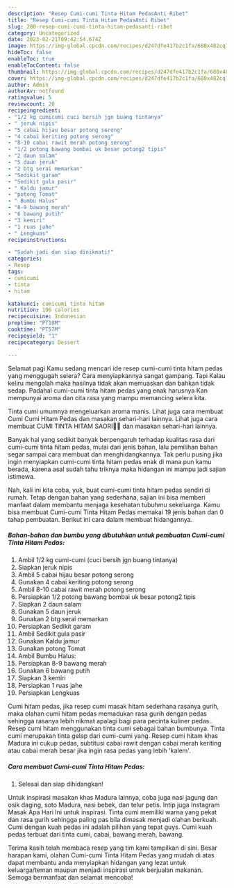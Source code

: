 ```yaml
---
description: "Resep Cumi-cumi Tinta Hitam PedasAnti Ribet"
title: "Resep Cumi-cumi Tinta Hitam PedasAnti Ribet"
slug: 280-resep-cumi-cumi-tinta-hitam-pedasanti-ribet
category: Uncategorized
date: 2023-02-21T09:42:54.674Z
image: https://img-global.cpcdn.com/recipes/d247dfe417b2c1fa/680x482cq70/cumi-cumi-tinta-hitam-pedas-foto-resep-utama.jpg
hideToc: false
enableToc: true
enableTocContent: false
thumbnail: https://img-global.cpcdn.com/recipes/d247dfe417b2c1fa/680x482cq70/cumi-cumi-tinta-hitam-pedas-foto-resep-utama.jpg
cover: https://img-global.cpcdn.com/recipes/d247dfe417b2c1fa/680x482cq70/cumi-cumi-tinta-hitam-pedas-foto-resep-utama.jpg
author: Admin
authorAv: notfound
ratingvalue: 5
reviewcount: 20
recipeingredient:
- "1/2 kg cumicumi cuci bersih jgn buang tintanya"
- " jeruk nipis"
- "5 cabai hijau besar potong serong"
- "4 cabai keriting potong serong"
- "8-10 cabai rawit merah potong serong"
- "1/2 potong bawang bombai uk besar potong2 tipis"
- "2 daun salam"
- "5 daun jeruk"
- "2 btg serai memarkan"
- "Sedikit garam"
- "Sedikit gula pasir"
- " Kaldu jamur"
- "potong Tomat"
- " Bumbu Halus"
- "8-9 bawang merah"
- "6 bawang putih"
- "3 kemiri"
- "1 ruas jahe"
- " Lengkuas"
recipeinstructions:

- "Sudah jadi dan siap dinikmati!"
categories:
- Resep
tags:
- cumicumi
- tinta
- hitam

katakunci: cumicumi tinta hitam 
nutrition: 196 calories
recipecuisine: Indonesian
preptime: "PT18M"
cooktime: "PT57M"
recipeyield: "1"
recipecategory: Dessert

---
```



Selamat pagi Kamu sedang mencari ide resep cumi-cumi tinta hitam pedas yang menggugah selera? Cara menyiapkannya sangat gampang. Tapi Kalau keliru mengolah maka hasilnya tidak akan memuaskan dan bahkan tidak sedap. Padahal cumi-cumi tinta hitam pedas yang enak harusnya Kan mempunyai aroma dan cita rasa yang mampu memancing selera kita.


Tinta cumi umumnya mengeluarkan aroma manis. Lihat juga cara membuat Cumi Cumi Hitam Pedas dan masakan sehari-hari lainnya. Lihat juga cara membuat CUMI TINTA HITAM SAORI🐙🐙 dan masakan sehari-hari lainnya.

Banyak hal yang sedikit banyak berpengaruh terhadap kualitas rasa dari cumi-cumi tinta hitam pedas, mulai dari jenis bahan, lalu pemilihan bahan segar sampai cara membuat dan menghidangkannya. Tak perlu pusing jika ingin menyiapkan cumi-cumi tinta hitam pedas enak di mana pun kamu berada, karena asal sudah tahu triknya maka hidangan ini mampu jadi sajian istimewa.


Nah, kali ini kita coba, yuk, buat cumi-cumi tinta hitam pedas sendiri di rumah. Tetap dengan bahan yang sederhana, sajian ini bisa memberi manfaat dalam membantu menjaga kesehatan tubuhmu sekeluarga. Kamu bisa membuat Cumi-cumi Tinta Hitam Pedas memakai 19 jenis bahan dan 0 tahap pembuatan. Berikut ini cara dalam membuat hidangannya.

<!--inarticleads1-->

##### Bahan-bahan dan bumbu yang dibutuhkan untuk pembuatan Cumi-cumi Tinta Hitam Pedas:

1. Ambil 1/2 kg cumi-cumi (cuci bersih jgn buang tintanya)
1. Siapkan  jeruk nipis
1. Ambil 5 cabai hijau besar potong serong
1. Gunakan 4 cabai keriting potong serong
1. Ambil 8-10 cabai rawit merah potong serong
1. Persiapkan 1/2 potong bawang bombai uk besar potong2 tipis
1. Siapkan 2 daun salam
1. Gunakan 5 daun jeruk
1. Gunakan 2 btg serai memarkan
1. Persiapkan Sedikit garam
1. Ambil Sedikit gula pasir
1. Gunakan  Kaldu jamur
1. Gunakan potong Tomat
1. Ambil  Bumbu Halus:
1. Persiapkan 8-9 bawang merah
1. Gunakan 6 bawang putih
1. Siapkan 3 kemiri
1. Persiapkan 1 ruas jahe
1. Persiapkan  Lengkuas


Cumi hitam pedas, jika resep cumi masak hitam sederhana rasanya gurih, maka olahan cumi hitam pedas memadukan rasa gurih dengan pedas sehingga rasanya lebih nikmat apalagi bagi para pecinta kuliner pedas.. Resep cumi hitam menggunakan tinta cumi sebagai bahan bumbunya. Tinta cumi merupakan tinta gelap dari cumi-cumi yang. Resep cumi hitam khas Madura ini cukup pedas, subtitusi cabai rawit dengan cabai merah keriting atau cabai merah besar jika ingin rasa pedas yang lebih &#39;kalem&#39;. 

<!--inarticleads2-->

##### Cara membuat Cumi-cumi Tinta Hitam Pedas:


1. Selesai dan siap dihidangkan!

Untuk inspirasi masakan khas Madura lainnya, coba juga nasi jagung dan osik daging, soto Madura, nasi bebek, dan telur petis. Intip juga Instagram Masak Apa Hari Ini untuk inspirasi. Tinta cumi memiliki warna yang pekat dan rasa gurih sehingga paling pas bila dimasak menjadi olahan berkuah. Cumi dengan kuah pedas ini adalah pilihan yang tepat guys. Cumi kuah pedas terbuat dari tinta cumi, cabai, bawang merah, bawang. 

Terima kasih telah membaca resep yang tim kami tampilkan di sini. Besar harapan kami, olahan Cumi-cumi Tinta Hitam Pedas yang mudah di atas dapat membantu anda menyiapkan hidangan yang lezat untuk keluarga/teman maupun menjadi inspirasi untuk berjualan makanan. Semoga bermanfaat dan selamat mencoba!
